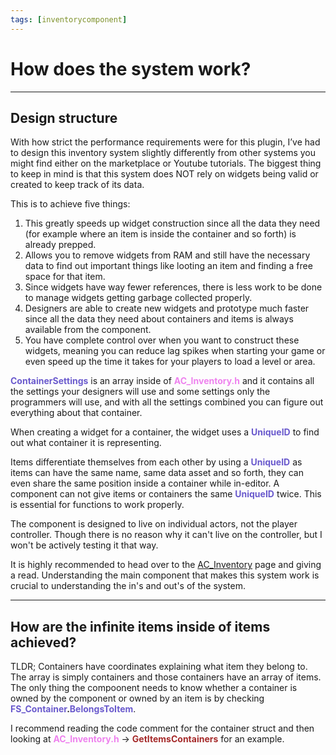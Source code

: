 ```yaml
---
tags: [inventorycomponent]
---
```


# How does the system work?

---
## Design structure
With how strict the performance requirements were for this plugin, I’ve had to design this inventory system slightly differently from other systems you might find either on the marketplace or Youtube tutorials.
The biggest thing to keep in mind is that this system does NOT rely on widgets being valid or created to keep track of its data.

This is to achieve five things:
1. This greatly speeds up widget construction since all the data they need (for example where an item is inside the container and so forth) is already prepped.
2. Allows you to remove widgets from RAM and still have the necessary data to find out important things like looting an item and finding a free space for that item.
3. Since widgets have way fewer references, there is less work to be done to manage widgets getting garbage collected properly.
4. Designers are able to create new widgets and prototype much faster since all the data they need about containers and items is always available from the component.
5. You have complete control over when you want to construct these widgets, meaning you can reduce lag spikes when starting your game or even speed up the time it takes for your players to load a level or area.

<span style="color:slateblue">**ContainerSettings**</span> is an array inside of <span style="color:violet">**AC_Inventory.h**</span> and it contains all the settings your designers will use and some settings only the programmers will use, and with all the settings combined you can figure out everything about that container.

When creating a widget for a container, the widget uses a <span style="color:slateblue">**UniqueID**</span> to find out what container it is representing.

Items differentiate themselves from each other by using a <span style="color:slateblue">**UniqueID**</span> as items can have the same name, same data asset and so forth, they can even share the same position inside a container while in-editor. A component can not give items or containers the same <span style="color:slateblue">**UniqueID**</span> twice. This is essential for functions to work properly.

The component is designed to live on individual actors, not the player controller. Though there is no reason why it can't live on the controller, but I won't be actively testing it that way. 

It is highly recommended to head over to the [AC_Inventory](https://inventoryframework.github.io/classes-and-settings/ac_inventory/) page and giving a read. Understanding the main component that makes this system work is crucial to understanding the in's and out's of the system.

---
## How are the infinite items inside of items achieved?

TLDR; Containers have coordinates explaining what item they belong to. The array is simply containers and those containers have an array of items. The only thing the compoonent needs to know whether a container is owned by the component or owned by an item is by checking <span style="color:slateblue">**FS_Container**</span>**.**<span style="color:slateblue">**BelongsToItem**</span>.

I recommend reading the code comment for the container struct and then looking at <span style="color:violet">**AC_Inventory.h**</span> -> <span style="color:brown">**GetItemsContainers**</span> for an example.